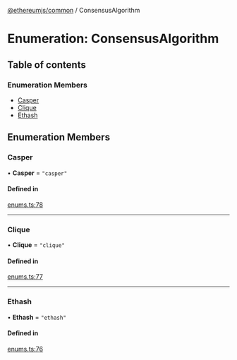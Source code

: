 [@ethereumjs/common](../README.md) / ConsensusAlgorithm

# Enumeration: ConsensusAlgorithm

## Table of contents

### Enumeration Members

- [Casper](ConsensusAlgorithm.md#casper)
- [Clique](ConsensusAlgorithm.md#clique)
- [Ethash](ConsensusAlgorithm.md#ethash)

## Enumeration Members

### Casper

• **Casper** = ``"casper"``

#### Defined in

[enums.ts:78](https://github.com/ethereumjs/ethereumjs-monorepo/blob/master/packages/common/src/enums.ts#L78)

___

### Clique

• **Clique** = ``"clique"``

#### Defined in

[enums.ts:77](https://github.com/ethereumjs/ethereumjs-monorepo/blob/master/packages/common/src/enums.ts#L77)

___

### Ethash

• **Ethash** = ``"ethash"``

#### Defined in

[enums.ts:76](https://github.com/ethereumjs/ethereumjs-monorepo/blob/master/packages/common/src/enums.ts#L76)
